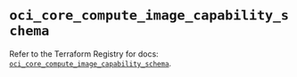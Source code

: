 # `oci_core_compute_image_capability_schema`

Refer to the Terraform Registry for docs: [`oci_core_compute_image_capability_schema`](https://registry.terraform.io/providers/oracle/oci/6.18.0/docs/resources/core_compute_image_capability_schema).
